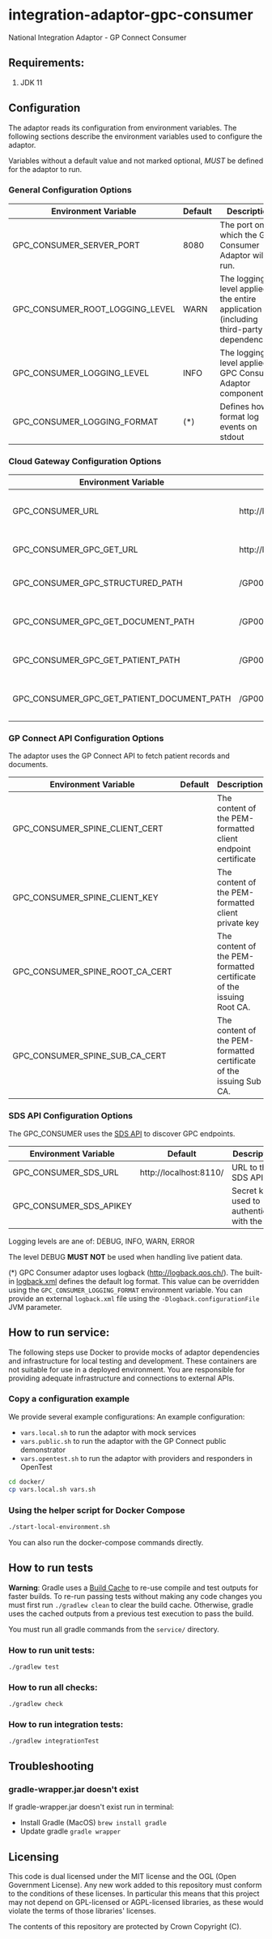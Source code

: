 # integration-adaptor-gpc-consumer

National Integration Adaptor - GP Connect Consumer

## Requirements:

1. JDK 11

## Configuration

The adaptor reads its configuration from environment variables. The following sections describe the environment variables
 used to configure the adaptor.

Variables without a default value and not marked optional, *MUST* be defined for the adaptor to run.

### General Configuration Options

| Environment Variable                        | Default                   | Description
| --------------------------------------------|---------------------------|-------------
| GPC_CONSUMER_SERVER_PORT                    | 8080                      | The port on which the GPC Consumer Adaptor will run.
| GPC_CONSUMER_ROOT_LOGGING_LEVEL             | WARN                      | The logging level applied to the entire application (including third-party dependencies).
| GPC_CONSUMER_LOGGING_LEVEL                  | INFO                      | The logging level applied to GPC Consumer Adaptor components.
| GPC_CONSUMER_LOGGING_FORMAT                 | (*)                       | Defines how to format log events on stdout

### Cloud Gateway Configuration Options

| Environment Variable                        | Default                                                        | Description
| --------------------------------------------|----------------------------------------------------------------|-------------
| GPC_CONSUMER_URL                            | http://localhost:8080                                          | Base URL for GPC Consumer service.
| GPC_CONSUMER_GPC_GET_URL                    | http://localhost:8110                                          | Base URL for GPC service.
| GPC_CONSUMER_GPC_STRUCTURED_PATH            | /GP0001/STU3/1/gpconnect/fhir/Patient/$gpc.getstructuredrecord | Structured record path.
| GPC_CONSUMER_GPC_GET_DOCUMENT_PATH          | /GP0001/STU3/1/gpconnect/fhir/Binary/{documentId}              | Get Document record path.
| GPC_CONSUMER_GPC_GET_PATIENT_PATH	          | /GP0001/STU3/1/gpconnect/fhir/Patient                          | Patient record path.
| GPC_CONSUMER_GPC_GET_PATIENT_DOCUMENT_PATH  | /GP0001/STU3/1/gpconnect/fhir/Patient/**                       | Search for a Patient's Document path.

### GP Connect API Configuration Options

The adaptor uses the GP Connect API to fetch patient records and documents.

| Environment Variable                        | Default                                       | Description
| --------------------------------------------|-----------------------------------------------|-------------
| GPC_CONSUMER_SPINE_CLIENT_CERT              |                                               | The content of the PEM-formatted client endpoint certificate
| GPC_CONSUMER_SPINE_CLIENT_KEY               |                                               | The content of the PEM-formatted client private key
| GPC_CONSUMER_SPINE_ROOT_CA_CERT             |                                               | The content of the PEM-formatted certificate of the issuing Root CA.
| GPC_CONSUMER_SPINE_SUB_CA_CERT              |                                               | The content of the PEM-formatted certificate of the issuing Sub CA.

### SDS API Configuration Options

The GPC_CONSUMER uses the [SDS API]() to discover GPC endpoints.

| Environment Variable                        | Default                                       | Description
| --------------------------------------------|-----------------------------------------------|-------------
| GPC_CONSUMER_SDS_URL                        | http://localhost:8110/                        | URL to the SDS API
| GPC_CONSUMER_SDS_APIKEY                     |                                               | Secret key used to authenticate with the API

Logging levels are ane of: DEBUG, INFO, WARN, ERROR

The level DEBUG **MUST NOT** be used when handling live patient data.

(*) GPC Consumer adaptor uses logback (http://logback.qos.ch/). The built-in [logback.xml](service/src/main/resources/logback.xml) 
defines the default log format. This value can be overridden using the `GPC_CONSUMER_LOGGING_FORMAT` environment variable.
You can provide an external `logback.xml` file using the `-Dlogback.configurationFile` JVM parameter.

## How to run service:

The following steps use Docker to provide mocks of adaptor dependencies and infrastructure for local testing and 
development. These containers are not suitable for use in a deployed environment. You are responsible for providing 
adequate infrastructure and connections to external APIs. 

### Copy a configuration example

We provide several example configurations:
An example configuration:
* `vars.local.sh` to run the adaptor with mock services
* `vars.public.sh` to run the adaptor with the GP Connect public demonstrator
* `vars.opentest.sh` to run the adaptor with providers and responders in OpenTest

```bash
cd docker/
cp vars.local.sh vars.sh
```

### Using the helper script for Docker Compose
```bash
./start-local-environment.sh
```

You can also run the docker-compose commands directly.

## How to run tests

**Warning**: Gradle uses a [Build Cache](https://docs.gradle.org/current/userguide/build_cache.html) to re-use compile and
test outputs for faster builds. To re-run passing tests without making any code changes you must first run 
`./gradlew clean` to clear the build cache. Otherwise, gradle uses the cached outputs from a previous test execution to 
pass the build.

You must run all gradle commands from the `service/` directory.

### How to run unit tests:

```shell script
./gradlew test
```

### How to run all checks:

```shell script
./gradlew check
```

### How to run integration tests:

```shell script
./gradlew integrationTest
```

## Troubleshooting

### gradle-wrapper.jar doesn't exist

If gradle-wrapper.jar doesn't exist run in terminal:
* Install Gradle (MacOS) `brew install gradle`
* Update gradle `gradle wrapper`

## Licensing
This code is dual licensed under the MIT license and the OGL (Open Government License). Any new work added to this repository must conform to the conditions of these licenses. In particular this means that this project may not depend on GPL-licensed or AGPL-licensed libraries, as these would violate the terms of those libraries' licenses.

The contents of this repository are protected by Crown Copyright (C).
